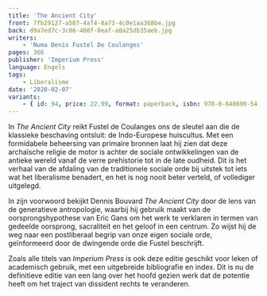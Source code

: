```yaml
---
title: 'The Ancient City'
front: 7fb29127-a587-4af4-8a73-4c0e1aa368be.jpg
back: d9a7ed7c-3c06-400f-8eaf-a0a25db35aeb.jpg
writers:
    - 'Numa Denis Fustel De Coulanges'
pages: 366
publisher: 'Imperium Press'
language: Engels
tags:
    - Liberalisme
date: '2020-02-07'
variants:
    - { id: 94, price: 22.99, format: paperback, isbn: 978-0-648690-54-2 }
---
```


In *The Ancient City* reikt Fustel de Coulanges ons de sleutel aan die de klassieke beschaving ontsluit: de Indo-Europese huiscultus. Met een formidabele beheersing van primaire bronnen laat hij zien dat deze archaïsche religie de motor is achter de sociale ontwikkelingen van de antieke wereld vanaf de verre prehistorie tot in de late oudheid. Dit is het verhaal van de afdaling van de traditionele sociale orde bij uitstek tot iets wat het liberalisme benadert, en het is nog nooit beter verteld, of vollediger uitgelegd.

In zijn voorwoord bekijkt Dennis Bouvard *The Ancient City* door de lens van de generatieve antropologie, waarbij hij gebruik maakt van de oorsprongshypothese van Eric Gans om het werk te verklaren in termen van gedeelde oorsprong, sacraliteit en het geloof in een centrum. Zo wijst hij de weg naar een postliberaal begrip van onze eigen sociale orde, geïnformeerd door de dwingende orde die Fustel beschrijft.

Zoals alle titels van *Imperium Press* is ook deze editie geschikt voor leken of academisch gebruik, met een uitgebreide bibliografie en index. Dit is nu de definitieve editie van een lang over het hoofd gezien werk dat de potentie heeft om het traject van dissident rechts te veranderen.
